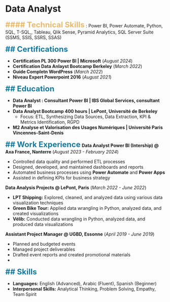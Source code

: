 # Data Analyst

<span style="color: #EABA6B; font-size: 24px; font-weight: bold;">#### Technical Skills</span> :  Power BI, Power Automate, Python, SQL, T-SQL,, Tableau, Qlik Sense, Pyramid Analytics, SQL Server Suite (SSMS, SSIS, SSRS, SSAS)

<span style="color: #127BA1; font-size: 24px; font-weight: bold;">## Certifications</span>
- **Certification PL 300 Power BI | Microsoft** (_August 2024_)
- **Certification Data Anlayst Bootcamp Berkeley** (_March 2022_)
- **Guide Completn WordPress** (_March 2022_)
- **Niveau Expert Powerpoint 2016** (_August 2021_)

<span style="color: #127BA1; font-size: 24px; font-weight: bold;">## Education</span>
- **Data Analyst : Consultant Power BI | IBS Global Services, consultant Power BI**
- **Data Analyst Bootcamp 400 hours | LePont, Université de Berkeley**
  - Focus: ETL, Synthesizing Data Sources, Data Extraction, KPI & Metrics Identification, RGPD
- **M2 Analyse et Valorisation des Usages Numériques | Université Paris Vincennes-Saint-Denis**

<span style="color: #127BA1; font-size: 24px; font-weight: bold;">## Work Experience</span>
**Data Analyst Power BI (Intership) @ Axa France, Nanterre** (_August 2023 - February 2024_)  
- Controlled data quality and performed ETL processes
- Designed, developed, and maintained dashboards and reports
- Automated business processes using **Power Automate** and **Power Apps**
- Assisted in defining KPIs for business strategy

**Data Analysis Projects @ LePont, Paris** (_March 2022 - June 2022_)  
- **LPT Shipping:** Explored, cleaned, and analyzed data using various data visualization techniques
- **Green Bike Tour:** Applied data wrangling in Python, analyzed data, and created visualizations
- **Vélib:** Conducted data wrangling in Python, analyzed data, and produced data visualizations

**Assistant Project Manager @ UGBD, Essonne** (_April 2019 - June 2019_) 
- Planned and budgeted events
- Managed project deliverables
- Drafted event reports and created promotional materials
- 
<span style="color: #127BA1; font-size: 24px; font-weight: bold;">## Skills</span>
- **Languages:** English (Advanced), Arabic (Fluent), Spanish (Beginner)
- **Interpersonal Skills:** Analytical Thinking, Problem Solving, Empathy, Team Spirit
